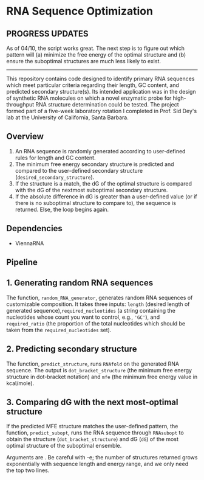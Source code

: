 # RNA Sequence Optimization 

## PROGRESS UPDATES 
As of 04/10, the script works great. The next step is to figure out which pattern will (a) minimize the free energy of the optimal structure and (b) ensure the suboptimal structures are much less likely to exist. 

*** 

This repository contains code designed to identify primary RNA sequences which meet particular criteria regarding their length, GC content, and predicted secondary structure(s). Its intended application was in the design of synthetic RNA molecules on which a novel enzymatic probe for high-throughput RNA structure determination could be tested. The project formed part of a five-week laboratory rotation I completed in Prof. Sid Dey's lab at the University of California, Santa Barbara. 

## Overview
1. An RNA sequence is randomly generated according to user-defined rules for length and GC content.
2. The minimum free energy secondary structure is predicted and compared to the user-defined secondary structure (`desired_secondary_structure`).
3. If the structure is a match, the dG of the optimal structure is compared with the dG of the nextmost suboptimal secondary structure.
4. If the absolute difference in dG is greater than a user-defined value (or if there is no suboptimal structure to compare to), the sequence is returned. Else, the loop begins again. 

## Dependencies
* ViennaRNA

## Pipeline

## 1. Generating random RNA sequences 
The function, `random_RNA_generator`, generates random RNA sequences of customizable composition. It takes three inputs: `length` (desired length of generated sequence),`required_nucleotides` (a string containing the nucleotides whose count you want to control, e.g., `'GC'`), and `required_ratio` (the proportion of the total nucleotides which should be taken from the `required_nucleotides` set). 

## 2. Predicting secondary structure
The function, `predict_structure`, runs `RNAfold` on the generated RNA sequence. The output is `dot_bracket_structure` (the minimum free energy structure in dot-bracket notation) and `mfe` (the minimum free energy value in kcal/mole). 

## 3. Comparing dG with the next most-optimal structure 
If the predicted MFE structure matches the user-defined pattern, the function, `predict_subopt`, runs the RNA sequence through `RNAsubopt` to obtain the structure (`dot_bracket_structure`) and dG (`dG`) of the most optimal structure of the suboptimal ensemble. 

Arguments are . Be careful with -e; the number of structures returned grows exponentially with sequence length and energy range, and we only need the top two lines. 


